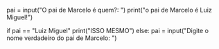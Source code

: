 pai = input("O pai de Marcelo é quem?: ")
print("o pai de Marcelo é Luiz Miguel!")

if pai == "Luiz Miguel"
  print("ISSO MESMO")
else:
  pai = input("Digite o nome verdadeiro do pai de Marcelo: ")
